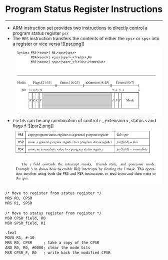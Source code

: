 # Program Status Register Instructions
---
- ARM instruction set provides two instructions to directly control a program status register `psr`
- The `MRS` instruction transfers the contents of either the `cpsr` or `spsr` into a register or vice versa
![[psr.png]]![psr1](https://github.com/Shogunkayo/PES_Notes/blob/main/Microprocessor%20and%20Computer%20Architecture/Images/psr.png)
- `fields` can be any combination of control `c` , extension `x`, status `s` and flags `f`
![[psr2.png]]![psr2](https://github.com/Shogunkayo/PES_Notes/blob/main/Microprocessor%20and%20Computer%20Architecture/Images/psr2.png)

```
/* Move to register from status register */
MRS R0, CPSR
MRS R1, SPSR

/* Move to status register from register */
MSR CPSR_field, R0
MSR SPSR_field, R1
```

```
.text
MOVS R1, #-10
MRS R0, CPSR     ; take a copy of the CPSR
AND R0, R0, #0000; clear the mode bits
MSR CPSR_F, R0   ; write back the modified CPSR
```
